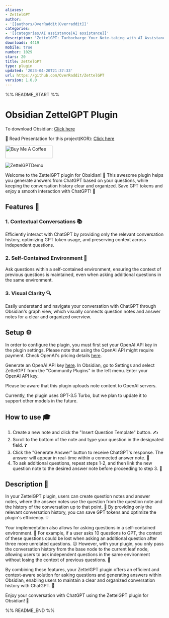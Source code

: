 ```yaml
---
aliases:
- ZettelGPT
author:
- '[[authors/OverRaddit|Overraddit]]'
categories:
- '[[categories/AI assistance|AI assistance]]'
description: 'ZettelGPT: Turbocharge Your Note-taking with AI Assistance'
downloads: 4419
mobile: true
number: 1029
stars: 20
title: ZettelGPT
type: plugin
updated: '2023-04-20T21:37:33'
url: https://github.com/OverRaddit/ZettelGPT
version: 1.0.0
---
```


%% README_START %%

# Obsidian ZettelGPT Plugin

To download Obsidian: [Click here](https://www.obsidian.md)

📄 Read Presentation for this project(KOR): [Click here](https://drive.google.com/file/d/1Mn_qmZaWtLlf81fhUfjZDaraJ512RwZe/view?usp=sharing)

<a href="https://www.buymeacoffee.com/Overraddit" target="_blank"><img src="https://cdn.buymeacoffee.com/buttons/v2/default-yellow.png" alt="Buy Me A Coffee" style="height: 40px !important;width: 150px !important;"></a>

![ZettelGPTDemo](https://user-images.githubusercontent.com/30787477/233355651-81973be2-ab49-4333-88a1-f8074ac3ee14.gif)

Welcome to the ZettelGPT plugin for Obsidian! 🎉 This awesome plugin helps you generate answers from ChatGPT based on your questions, while keeping the conversation history clear and organized. Save GPT tokens and enjoy a smooth interaction with ChatGPT! 🚀

## Features 🌟

### 1. Contextual Conversations 📚

Efficiently interact with ChatGPT by providing only the relevant conversation history, optimizing GPT token usage, and preserving context across independent questions.

### 2. Self-Contained Environment 🏡

Ask questions within a self-contained environment, ensuring the context of previous questions is maintained, even when asking additional questions in the same environment.

### 3. Visual Clarity 🔍

Easily understand and navigate your conversation with ChatGPT through Obsidian's graph view, which visually connects question notes and answer notes for a clear and organized overview.

## Setup ⚙️

In order to configure the plugin, you must first set your OpenAI API key in the plugin settings. Please note that using the OpenAI API might require payment. Check OpenAI's pricing details [here](https://openai.com/pricing).

Generate an OpenAI API key [here](https://beta.openai.com/signup).
In Obsidian, go to Settings and select ZettelGPT from the "Community Plugins" in the left menu.
Enter your OpenAI API key.

Please be aware that this plugin uploads note content to OpenAI servers.

Currently, the plugin uses GPT-3.5 Turbo, but we plan to update it to support other models in the future.

## How to use 🎓

1. Create a new note and click the "Insert Question Template" button. ✍️
2. Scroll to the bottom of the note and type your question in the designated field. ❓
3. Click the "Generate Answer" button to receive ChatGPT's response. The answer will appear in real-time within a connected answer note. 🤖
4. To ask additional questions, repeat steps 1-2, and then link the new question note to the desired answer note before proceeding to step 3. 🔄

## Description 📝

In your ZettelGPT plugin, users can create question notes and answer notes, where the answer notes use the question from the question note and the history of the conversation up to that point. 📝 By providing only the relevant conversation history, you can save GPT tokens and optimize the plugin's efficiency. 💡

Your implementation also allows for asking questions in a self-contained environment. 🏡 For example, if a user asks 10 questions to GPT, the context of these questions could be lost when asking an additional question after three more unrelated questions. 😕 However, with your plugin, you only pass the conversation history from the base node to the current leaf node, allowing users to ask independent questions in the same environment without losing the context of previous questions. 🌟

By combining these features, your ZettelGPT plugin offers an efficient and context-aware solution for asking questions and generating answers within Obsidian, enabling users to maintain a clear and organized conversation history with ChatGPT. 🤖

Enjoy your conversation with ChatGPT using the ZettelGPT plugin for Obsidian! 🎈


%% README_END %%